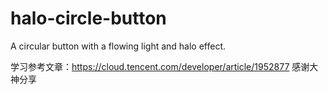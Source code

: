 # halo-circle-button
A circular button with a flowing light and halo effect.

学习参考文章：https://cloud.tencent.com/developer/article/1952877
感谢大神分享
